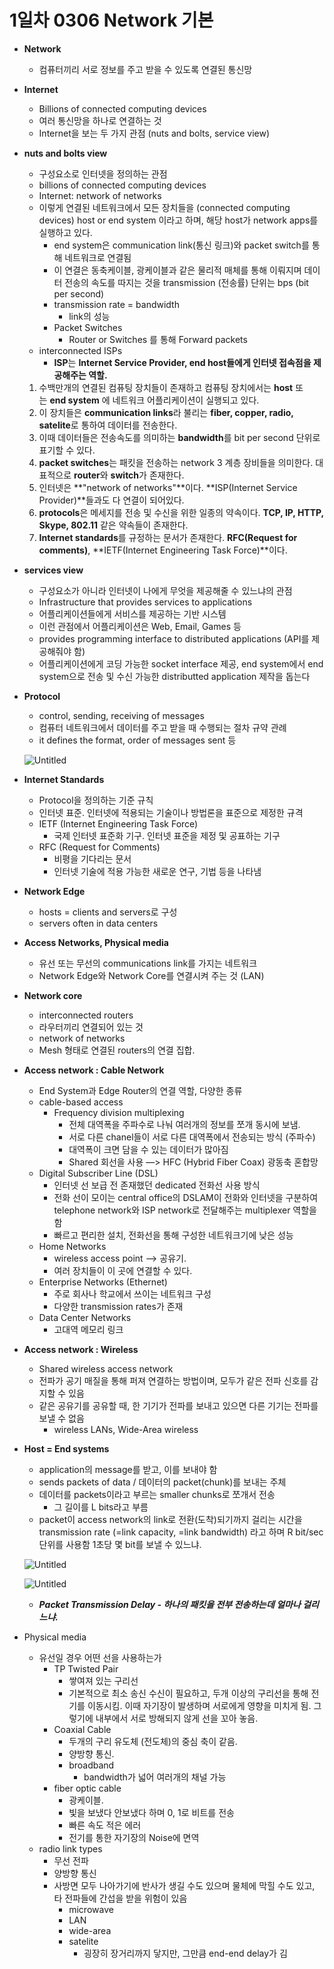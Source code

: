 # 1일차 0306 Network 기본

- **Network**
    - 컴퓨터끼리 서로 정보를 주고 받을 수 있도록 연결된 통신망
- **Internet**
    - Billions of connected computing devices
    - 여러 통신망을 하나로 연결하는 것
    - Internet을 보는 두 가지 관점 (nuts and bolts, service view)
- **nuts and bolts view**
    - 구성요소로 인터넷을 정의하는 관점
    - billions of connected computing devices
    - Internet: network of networks
    - 이렇게 연결된 네트워크에서 모든 장치들을 (connected computing devices) host or end system 이라고 하며, 해당 host가 network apps를 실행하고 있다.
        - end system은 communication link(통신 링크)와 packet switch를 통해 네트워크로 연결됨
        - 이 연결은 동축케이블, 광케이블과 같은 물리적 매체를 통해 이뤄지며 데이터 전송의 속도를 따지는 것을 transmission (전송률) 단위는 bps (bit per second)
        - transmission rate = bandwidth
            - link의 성능
        - Packet Switches
            - Router or Switches 를 통해 Forward packets
    - interconnected ISPs
        - **ISP**는 **Internet Service Provider, end host들에게 인터넷 접속점을 제공해주는 역할.**
    1. 수백만개의 연결된 컴퓨팅 장치들이 존재하고 컴퓨팅 장치에서는 **host** 또는 **end system** 에 네트워크 어플리케이션이 실행되고 있다.
    2. 이 장치들은 **communication links**라 불리는 **fiber, copper, radio, satelite**로 통하여 데이터를 전송한다.
    3. 이때 데이터들은 전송속도를 의미하는 **bandwidth**를 bit per second 단위로 표기할 수 있다.
    4. **packet switches**는 패킷을 전송하는 network 3 계층 장비들을 의미한다. 대표적으로 **router**와 **switch**가 존재한다.
    5. 인터넷은 **"network of networks"**이다. **ISP(Internet Service Provider)**들과도 다 연결이 되어있다.
    6. **protocols**은 메세지를 전송 및 수신을 위한 일종의 약속이다. **TCP, IP, HTTP, Skype, 802.11** 같은 약속들이 존재한다.
    7. **Internet standards**를 규정하는 문서가 존재한다. **RFC(Request for comments)**, **IETF(Internet Engineering Task Force)**이다.
- **services view**
    - 구성요소가 아니라 인터넷이 나에게 무엇을 제공해줄 수 있느냐의 관점
    - Infrastructure that provides services to applications
    - 어플리케이션들에게 서비스를 제공하는 기반 시스템
    - 이런 관점에서 어플리케이션은 Web, Email, Games 등
    - provides programming interface to distributed applications (API를 제공해줘야 함)
    - 어플리케이션에게 코딩 가능한 socket interface 제공, end system에서 end system으로 전송 및 수신 가능한 distributted application 제작을 돕는다
- **Protocol**
    - control, sending, receiving of messages
    - 컴퓨터 네트워크에서 데이터를 주고 받을 때 수행되는 절차 규약 관례
    - it defines the format, order of messages sent 등
    
    ![Untitled](1%E1%84%8B%E1%85%B5%E1%86%AF%E1%84%8E%E1%85%A1%200306%20Network%20%E1%84%80%E1%85%B5%E1%84%87%E1%85%A9%E1%86%AB%20110f711b99ec4309988955519cd6a600/Untitled.png)
    
- **Internet Standards**
    - Protocol을 정의하는 기준 규칙
    - 인터넷 표준. 인터넷에 적용되는 기술이나 방법론을 표준으로 제정한 규격
    - IETF (Internet Engineering Task Force)
        - 국제 인터넷 표준화 기구. 인터넷 표준을 제정 및 공표하는 기구
    - RFC (Request for Comments)
        - 비평을 기다리는 문서
        - 인터넷 기술에 적용 가능한 새로운 연구, 기법 등을 나타냄

- **Network Edge**
    - hosts = clients and servers로 구성
    - servers often in data centers
- **Access Networks, Physical media**
    - 유선 또는 무선의 communications link를 가지는 네트워크
    - Network Edge와 Network Core를 연결시켜 주는 것 (LAN)
- **Network core**
    - interconnected routers
    - 라우터끼리 연결되어 있는 것
    - network of networks
    - Mesh 형태로 연결된 routers의 연결 집합.
- **Access network : Cable Network**
    - End System과 Edge Router의 연결 역할, 다양한 종류
    - cable-based access
        - Frequency division multiplexing
            - 전체 대역폭을 주파수로 나눠 여러개의 정보를 쪼개 동시에 보냄.
            - 서로 다른 chanel들이 서로 다른 대역폭에서 전송되는 방식 (주파수)
            - 대역폭이 크면 담을 수 있는 데이터가 많아짐
            - Shared 회선을 사용 —> HFC (Hybrid Fiber Coax) 광동축 혼합망
    - Digital Subscriber Line (DSL)
        - 인터넷 선 보급 전 존재했던 dedicated 전화선 사용 방식
        - 전화 선이 모이는 central office의 DSLAM이 전화와 인터넷을 구분하여 telephone network와 ISP network로 전달해주는 multiplexer 역할을 함
        - 빠르고 편리한 설치, 전화선을 통해 구성한 네트워크기에 낮은 성능
    - Home Networks
        - wireless access point —> 공유기.
        - 여러 장치들이 이 곳에 연결할 수 있다.
    - Enterprise Networks (Ethernet)
        - 주로 회사나 학교에서 쓰이는 네트워크 구성
        - 다양한 transmission rates가 존재
    - Data Center Networks
        - 고대역 메모리 링크
- **Access network : Wireless**
    - Shared wireless access network
    - 전파가 공기 매질을 통해 퍼져 연결하는 방법이며, 모두가 같은 전파 신호를 감지할 수 있음
    - 같은 공유기를 공유할 때, 한 기기가 전파를 보내고 있으면 다른 기기는 전파를 보낼 수 없음
        - wireless LANs, Wide-Area wireless

- **Host = End systems**
    - application의 message를 받고, 이를 보내야 함
    - sends packets of data / 데이터의 packet(chunk)를 보내는 주체
    - 데이터를 packets이라고 부르는 smaller chunks로 쪼개서 전송
        - 그 길이를 L bits라고 부름
    - packet이 access network의 link로 전환(도착)되기까지 걸리는 시간을 transmission rate (=link capacity, =link bandwidth) 라고 하며 R bit/sec 단위를 사용함 1초당 몇 bit를 보낼 수 있느냐.
    
    ![Untitled](1%E1%84%8B%E1%85%B5%E1%86%AF%E1%84%8E%E1%85%A1%200306%20Network%20%E1%84%80%E1%85%B5%E1%84%87%E1%85%A9%E1%86%AB%20110f711b99ec4309988955519cd6a600/Untitled%201.png)
    
    ![Untitled](1%E1%84%8B%E1%85%B5%E1%86%AF%E1%84%8E%E1%85%A1%200306%20Network%20%E1%84%80%E1%85%B5%E1%84%87%E1%85%A9%E1%86%AB%20110f711b99ec4309988955519cd6a600/Untitled%202.png)
    
    - ***Packet Transmission Delay - 하나의 패킷을 전부 전송하는데 얼마나 걸리느냐.***

- Physical media
    - 유선일 경우 어떤 선을 사용하는가
        - TP Twisted Pair
            - 쌓여져 있는 구리선
            - 기본적으로 최소 송신 수신이 필요하고, 두개 이상의 구리선을 통해 전기를 이동시킴. 이때 자기장이 발생하며 서로에게 영향을 미치게 됨. 그렇기에 내부에서 서로 방해되지 않게 선을 꼬아 놓음.
        - Coaxial Cable
            - 두개의 구리 유도체 (전도체)의 중심 축이 같음.
            - 양방향 통신.
            - broadband
                - bandwidth가 넓어 여러개의 채널 가능
        - fiber optic cable
            - 광케이블.
            - 빛을 보냈다 안보냈다 하며 0, 1로 비트를 전송
            - 빠른 속도 적은 에러
            - 전기를 통한 자기장의 Noise에 면역
    - radio link types
        - 무선 전파
        - 양방향 통신
        - 사방면 모두 나아가기에 반사가 생길 수도 있으며 물체에 막힐 수도 있고, 타 전파들에 간섭을 받을 위험이 있음
            - microwave
            - LAN
            - wide-area
            - satelite
                - 굉장히 장거리까지 닿지만, 그만큼 end-end delay가 김